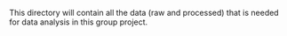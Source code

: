 This directory will contain all the data (raw and processed) that is needed for data analysis in this group project.
